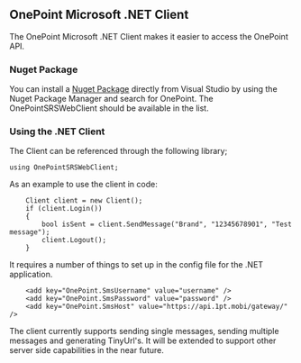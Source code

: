 ## OnePoint Microsoft .NET Client

The OnePoint Microsoft .NET Client makes it easier to access the OnePoint API.

### Nuget Package
You can install a [Nuget Package](https://www.nuget.org/packages/OnePointSRSWebClient/) directly from Visual Studio by using
the Nuget Package Manager and search for OnePoint. The OnePointSRSWebClient should be available in the list.

### Using the .NET Client
The Client can be referenced through the following library;
```
using OnePointSRSWebClient;
```
As an example to use the client in code:
```
    Client client = new Client();
    if (client.Login()) 
    {
        bool isSent = client.SendMessage("Brand", "12345678901", "Test message");
        client.Logout();
    }
```

It requires a number of things to set up in the config file for the .NET application.
```
    <add key="OnePoint.SmsUsername" value="username" />
    <add key="OnePoint.SmsPassword" value="password" />
    <add key="OnePoint.SmsHost" value="https://api.1pt.mobi/gateway/" />
```
The client currently supports sending single messages, sending multiple messages and generating TinyUrl's.
It will be extended to support other server side capabilities in the near future.
